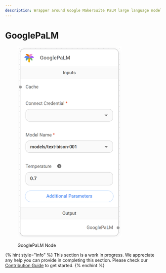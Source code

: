 ```yaml
---
description: Wrapper around Google MakerSuite PaLM large language models.
---
```


# GooglePaLM

<figure><img src="../../../.gitbook/assets/image (3) (1).png" alt="" width="336"><figcaption><p>GooglePaLM Node</p></figcaption></figure>

{% hint style="info" %}
This section is a work in progress. We appreciate any help you can provide in completing this section. Please check our [Contribution Guide](../../../contributing/) to get started.
{% endhint %}
